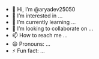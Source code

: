 - 👋 Hi, I’m @aryadev25050
- 👀 I’m interested in ...
- 🌱 I’m currently learning ...
- 💞️ I’m looking to collaborate on ...
- 📫 How to reach me ...
- 😄 Pronouns: ...
- ⚡ Fun fact: ...

<!---
aryadev25050/aryadev25050 is a ✨ special ✨ repository because its `README.md` (this file) appears on your GitHub profile.
You can click the Preview link to take a look at your changes.
--->
